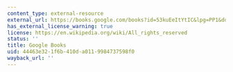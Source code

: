 ```yaml
---
content_type: external-resource
external_url: https://books.google.com/books?id=53kuEeItYtIC&lpg=PP1&dq=song%20of%20the%20dodo&pg=PP1#v=onepage&q&f=false
has_external_license_warning: true
license: https://en.wikipedia.org/wiki/All_rights_reserved
status: ''
title: Google Books
uid: 44463e32-1f6b-410d-a011-9984737598f0
wayback_url: ''
---
```

